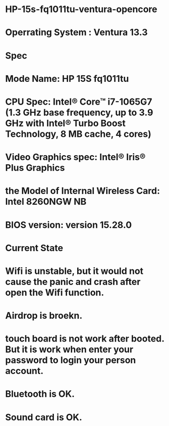 # HP-15s-fq1011tu-ventura-opencore

# Operrating System : Ventura 13.3

# Spec
# Mode Name: HP 15S fq1011tu 
# CPU Spec: Intel® Core™ i7-1065G7 (1.3 GHz base frequency, up to 3.9 GHz with Intel® Turbo Boost Technology, 8 MB cache, 4 cores)
# Video Graphics spec: Intel® Iris® Plus Graphics
# the Model of Internal Wireless Card: Intel 8260NGW NB
# BIOS version: version 15.28.0

# Current State
# Wifi is unstable, but it would not cause the panic and crash after open the Wifi function.
# Airdrop is broekn.
# touch board is not work after booted. But it is work when enter your password to login your person account.
# Bluetooth is OK.
# Sound card is OK.